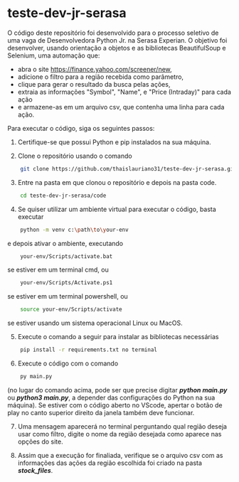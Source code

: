 # teste-dev-jr-serasa

O código deste repositório foi desenvolvido para o processo seletivo de uma vaga de Desenvolvedora Python Jr. na Serasa Experian. O objetivo foi desenvolver, usando orientação a objetos e as bibliotecas BeautifulSoup e Selenium, uma automação que:
- abra o site https://finance.yahoo.com/screener/new, 
- adicione o filtro para a região recebida como parâmetro, 
- clique para gerar o resultado da busca pelas ações,
- extraia as informações "Symbol", "Name", e "Price (Intraday)" para cada ação 
- e armazene-as em um arquivo csv, que contenha uma linha para cada ação.

Para executar o código, siga os seguintes passos: 

1. Certifique-se que possui Python e pip instalados na sua máquina.

2. Clone o repositório usando o comando 
```bash
    git clone https://github.com/thaislauriano31/teste-dev-jr-serasa.git
```

3. Entre na pasta em que clonou o repositório e depois na pasta code.
```bash
    cd teste-dev-jr-serasa/code
```

4. Se quiser utilizar um ambiente virtual para executar o código, basta executar
```bash
    python -m venv c:\path\to\your-env
```
e depois ativar o ambiente, executando
```bash
    your-env/Scripts/activate.bat
```
se estiver em um terminal cmd, ou
```bash
    your-env/Scripts/Activate.ps1
```
se estiver em um terminal powershell, ou 
```bash
    source your-env/Scripts/activate
```
se estiver usando um sistema operacional Linux ou MacOS.

5. Execute o comando a seguir para instalar as bibliotecas necessárias
```bash
    pip install -r requirements.txt no terminal
```

6. Execute o código com o comando 
```bash
    py main.py 
```
(no lugar do comando acima, pode ser que precise digitar ***python main.py*** ou ***python3 main.py***, a depender das configurações do Python na sua máquina). Se estiver com o código aberto no VScode, apertar o botão de play no canto superior direito da janela também deve funcionar.

7. Uma mensagem aparecerá no terminal perguntando qual região deseja usar como filtro, digite o nome da região desejada como aparece nas opções do site.

8. Assim que a execução for finaliada, verifique se o arquivo csv com as informações das ações da região escolhida foi criado na pasta ***stock_files***.
